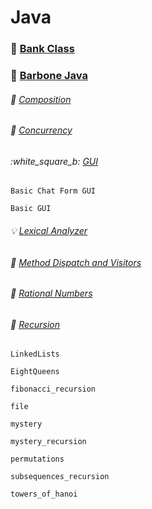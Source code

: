 # Java

### :bank: [Bank Class](https://github.com/aya-nashawati/Java/tree/master/Bank%20Class)

### :straight_ruler: [Barbone Java](https://github.com/aya-nashawati/Java/tree/master/Barebone%20Java)

###### :roller_coaster: [Composition](https://github.com/aya-nashawati/Java/tree/master/Composition%20over%20Inheritance)

###### :checkered_flag: [Concurrency](https://github.com/aya-nashawati/Java/tree/master/Concurrency)

###### :white_square_b: [GUI](https://github.com/aya-nashawati/Java/tree/master/GUI)

    Basic Chat Form GUI

    Basic GUI

###### :bulb: [Lexical Analyzer](https://github.com/aya-nashawati/Java/tree/master/Lexical%20Analyzer)

###### :running: [Method Dispatch and Visitors](https://github.com/aya-nashawati/Java/tree/master/Method%20Dispatch%20and%20Visitors)

###### :1234: [Rational Numbers](https://github.com/aya-nashawati/Java/tree/master/Rational%20Numbers)

###### :repeat: [Recursion](https://github.com/aya-nashawati/Java/tree/master/Recursion)

    LinkedLists
    
    EightQueens
    
    fibonacci_recursion

    file

    mystery

    mystery_recursion

    permutations

    subsequences_recursion

    towers_of_hanoi
